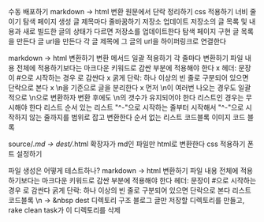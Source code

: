 수동 배포하기
 markdown -> html 변환
 원문에서 단락 정리하기
 css 적용하기
  너비 줄이기
 탐색 페이지 생성
  글 제목마다 줄바꿈하기
저장소 업데이트
 저장소의 글 목록 및 내용과 새로 빌드한 글의 상태가 다르면 저장소를 업데이트한다
탐색 페이지 구현
 글 목록을 만든다
 글 url을 만든다
 각 글 제목에 그 글의 url을 하이퍼링크로 연결한다

markdown -> html 변환하기
 변환 메서드 일괄 적용하기
 각 줄마다 변환하기
  파일 내용 전체에 적용하기보다는 마크다운 키워드로 감싼 부분에 적용해야 한다
 x 헤더: 문장이 #으로 시작하는 경우 <hx></hx>로 감싼다
 x 굵게
 단락: 하나 이상의 빈 줄로 구분되어 있으면 단락으로 본다
  x \n을 기준으로 글을 분리한다
  x 먼저 \n이 여러번 나오는 경우도 일괄적으로 \n으로 변환하자
  변환 후에도 \n의 갯수가 유지되어야 한다
  리스트인 경우는 무시해야 한다
 리스트
  순서 있는 리스트
   "^-"으로 시작하는 줄부터 시작해서 "^-"으로 시작하지 않는 줄까지를 범위로 잡고 변환한다
  순서 없는 리스트
 코드블록
 이미지
 코드 블록

source/*.md -> dest/*.html
 확장자가 md인 파일만 html로 변환한다
css 적용하기
 폰트 설정하기

파일 생성은 어떻게 테스트하나?
markdown -> html 변환하기
 파일 내용 전체에 적용하기보다는 마크다운 키워드로 감싼 부분에 적용해야 한다
 헤더: 문장이 #으로 시작하는 경우 <hx></hx>로 감싼다
 굵게
 단락: 하나 이상의 빈 줄로 구분되어 있으면 단락으로 본다
 리스트
 코드블록
 \n -> &nbsp
dest 디렉토리 구조
 블로그 글만 저장할 디렉토리를 만들고, rake clean task가 이 디렉토리를 삭제
